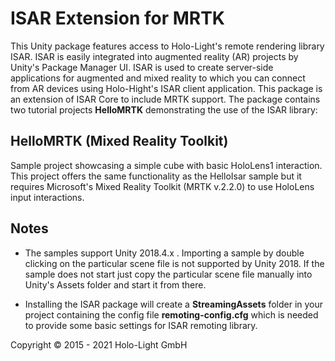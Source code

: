 # ISAR Extension for MRTK

This Unity package features access to Holo-Light's remote rendering library ISAR. ISAR is easily integrated into augmented reality (AR) projects by Unity's Package Manager UI. ISAR is used to create server-side applications for augmented and mixed reality to which you can connect from AR devices using Holo-Hight's ISAR client application. This package is an extension of ISAR Core to include MRTK support. The package contains two tutorial projects **HelloMRTK** demonstrating the use of the ISAR library:

## HelloMRTK (Mixed Reality Toolkit)
Sample project showcasing a simple cube with basic HoloLens1 interaction. This project offers the same functionality as the HelloIsar sample but it requires Microsoft's Mixed Reality Toolkit (MRTK v.2.2.0) to use HoloLens input interactions.

## Notes
- The samples support Unity 2018.4.x . Importing a sample by double clicking on the particular scene file is not supported by Unity 2018. If the sample does not start just copy the particular scene file manually into Unity's Assets folder and start it from there.

- Installing the ISAR package will create a **StreamingAssets** folder in your project containing the config file **remoting-config.cfg** which is needed to provide some basic settings for ISAR remoting library.

Copyright &copy; 2015 - 2021 Holo-Light GmbH
